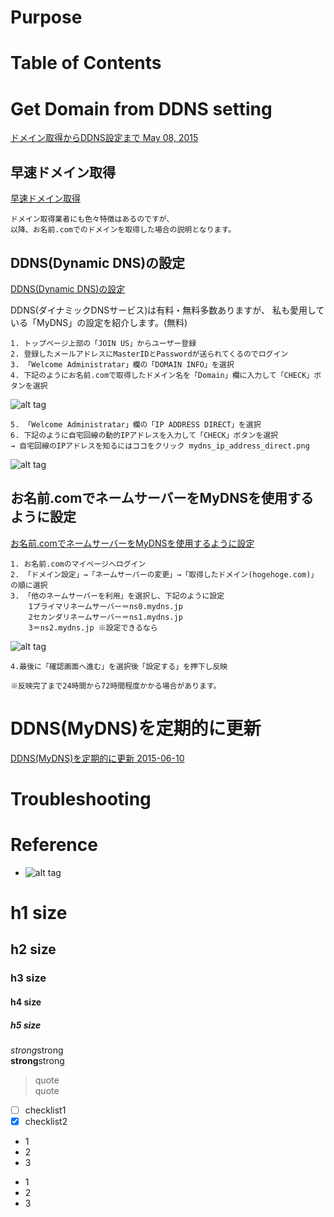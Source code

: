# Purpose

# Table of Contents  

# Get Domain from DDNS setting  
[ドメイン取得からDDNS設定まで May 08, 2015](https://qiita.com/mizuki_takahashi/items/b0c5adebea48b9f2f7a6)  
## 早速ドメイン取得  
[早速ドメイン取得](https://qiita.com/mizuki_takahashi/items/b0c5adebea48b9f2f7a6#%E6%97%A9%E9%80%9F%E3%83%89%E3%83%A1%E3%82%A4%E3%83%B3%E5%8F%96%E5%BE%97)  
```
ドメイン取得業者にも色々特徴はあるのですが、
以降、お名前.comでのドメインを取得した場合の説明となります。
```
## DDNS(Dynamic DNS)の設定  
[DDNS(Dynamic DNS)の設定](https://qiita.com/mizuki_takahashi/items/b0c5adebea48b9f2f7a6#ddnsdynamic-dns%E3%81%AE%E8%A8%AD%E5%AE%9A)  

DDNS(ダイナミックDNSサービス)は有料・無料多数ありますが、
私も愛用している「MyDNS」の設定を紹介します。(無料)

```
1. トップページ上部の「JOIN US」からユーザー登録
2. 登録したメールアドレスにMasterIDとPasswordが送られてくるのでログイン
3. 「Welcome Administratar」欄の「DOMAIN INFO」を選択
4. 下記のようにお名前.comで取得したドメイン名を「Domain」欄に入力して「CHECK」ボタンを選択 
```
![alt tag](https://qiita-user-contents.imgix.net/https%3A%2F%2Fqiita-image-store.s3.amazonaws.com%2F0%2F53476%2F04762ab7-f725-0121-ecbb-0bc02b7a4c27.png?ixlib=rb-1.2.2&auto=compress%2Cformat&gif-q=60&s=3a9d472f6b350f8188fd983c1c8e4141)  

```
5. 「Welcome Administratar」欄の「IP ADDRESS DIRECT」を選択
6. 下記のように自宅回線の動的IPアドレスを入力して「CHECK」ボタンを選択
→ 自宅回線のIPアドレスを知るにはココをクリック mydns_ip_address_direct.png 
```
![alt tag](https://qiita-user-contents.imgix.net/https%3A%2F%2Fqiita-image-store.s3.amazonaws.com%2F0%2F53476%2F3fcc316b-c5fa-09b0-f81d-1346f3b5ee20.png?ixlib=rb-1.2.2&auto=compress%2Cformat&gif-q=60&w=1400&fit=max&s=d23f2923c6d3894f2582ee59ab6fc0e8)  

## お名前.comでネームサーバーをMyDNSを使用するように設定  
[お名前.comでネームサーバーをMyDNSを使用するように設定](https://qiita.com/mizuki_takahashi/items/b0c5adebea48b9f2f7a6#%E3%81%8A%E5%90%8D%E5%89%8Dcom%E3%81%A7%E3%83%8D%E3%83%BC%E3%83%A0%E3%82%B5%E3%83%BC%E3%83%90%E3%83%BC%E3%82%92mydns%E3%82%92%E4%BD%BF%E7%94%A8%E3%81%99%E3%82%8B%E3%82%88%E3%81%86%E3%81%AB%E8%A8%AD%E5%AE%9A)  

```
1. お名前.comのマイページへログイン
2. 「ドメイン設定」→「ネームサーバーの変更」→「取得したドメイン(hogehoge.com)」の順に選択
3. 「他のネームサーバーを利用」を選択し、下記のように設定
    1プライマリネームサーバー＝ns0.mydns.jp
    2セカンダリネームサーバー＝ns1.mydns.jp
    3＝ns2.mydns.jp ※設定できるなら
```
![alt tag](https://qiita-user-contents.imgix.net/https%3A%2F%2Fqiita-image-store.s3.amazonaws.com%2F0%2F53476%2F1df2c6e4-aed5-da59-3858-1d95c7ae411b.png?ixlib=rb-1.2.2&auto=compress%2Cformat&gif-q=60&w=1400&fit=max&s=7b219a143c5670c27d569af0b9ee9b45)  

```
4.最後に「確認画面へ進む」を選択後「設定する」を押下し反映

※反映完了まで24時間から72時間程度かかる場合があります。
```

# DDNS(MyDNS)を定期的に更新  
[DDNS(MyDNS)を定期的に更新 2015-06-10](https://qiita.com/mizuki_takahashi/items/89699f87fb10d812748a)  

# Troubleshooting


# Reference


* []()
![alt tag]()  

# h1 size

## h2 size

### h3 size

#### h4 size

##### h5 size

*strong*strong  
**strong**strong  

> quote  
> quote

- [ ] checklist1
- [x] checklist2

* 1
* 2
* 3

- 1
- 2
- 3
